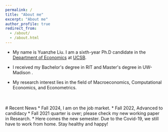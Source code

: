 ```yaml
---
permalink: /
title: "About me"
excerpt: "About me"
author_profile: true
redirect_from: 
  - /about/
  - /about.html
---
```



* My name is Yuanzhe Liu. I am a sixth-year Ph.D candidate in the [Department of Economics](https://www.econ.ucsb.edu/) at [UCSB](https://www.ucsb.edu/).
<!--* Here is my CV: [Curriculum Vitae](/files/CV.pdf).-->

* I received my Bachelor's degree in RIT and Master's degree in UW-Madison .

* My research interest lies in the field of Macroeconomics, Computational Economics, and Econometrics. 


<!--<div align="center">-->
 <!--   <img src="/images/siggraph2019.jpg" width="280"/>-->
<!--   <iframe src="https://drive.google.com/file/d/1HimzV16RnBVuyyouuNFE_IFXTsDnctPx/preview" width="280" height="373" style="border: none"></iframe> -->
<!--   <img src="https://drive.google.com/uc?id=1HimzV16RnBVuyyouuNFE_IFXTsDnctPx" width="280"/>-->
<!--</div>-->
<!--<div align="center">-->
<!--  2019 Siggraph @ Los Angeles, with my idol Lay Zhang.-->
<!--</div>-->


<br/>
<br/>
# Recent News
* Fall 2024, I am on the job market.
* Fall 2022, Advanced to candidacy
* Fall 2021 quarter is over; please check my new working paper in Research. 
* Here comes the new semester. Due to the Covid-19, we still have to work from home. Stay healthy and happy!
